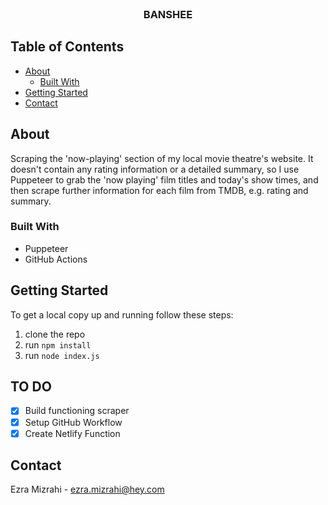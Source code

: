 <br />
<p align="center">
  <h3 align="center">BANSHEE</h3>
</p>

## Table of Contents

* [About](#about)
  * [Built With](#built-with)
* [Getting Started](#getting-started)
* [Contact](#contact)


## About

Scraping the 'now-playing' section of my local movie theatre's website. It doesn't contain any rating information or a detailed summary, so I use Puppeteer to grab the 'now playing' film titles and today's show times, and then scrape further information for each film from TMDB, e.g. rating and summary.

### Built With

* Puppeteer
* GitHub Actions

## Getting Started

To get a local copy up and running follow these steps:

1. clone the repo
2. run `npm install`
3. run `node index.js`

## TO DO

- [x] Build functioning scraper
- [x] Setup GitHub Workflow
- [x] Create Netlify Function

## Contact

Ezra Mizrahi - ezra.mizrahi@hey.com